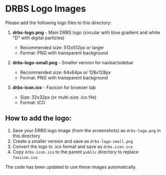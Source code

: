 # DRBS Logo Images

Please add the following logo files to this directory:

1. **drbs-logo.png** - Main DRBS logo (circular with blue gradient and white "D" with digital particles)
   - Recommended size: 512x512px or larger
   - Format: PNG with transparent background

2. **drbs-logo-small.png** - Smaller version for navbar/sidebar
   - Recommended size: 64x64px or 128x128px
   - Format: PNG with transparent background

3. **drbs-icon.ico** - Favicon for browser tab
   - Size: 32x32px (or multi-size .ico file)
   - Format: ICO

## How to add the logo:

1. Save your DRBS logo image (from the screenshots) as `drbs-logo.png` in this directory
2. Create a smaller version and save as `drbs-logo-small.png`
3. Convert the logo to .ico format and save as `drbs-icon.ico`
4. Copy `drbs-icon.ico` to the parent `public` directory to replace `favicon.ico`

The code has been updated to use these images automatically.
